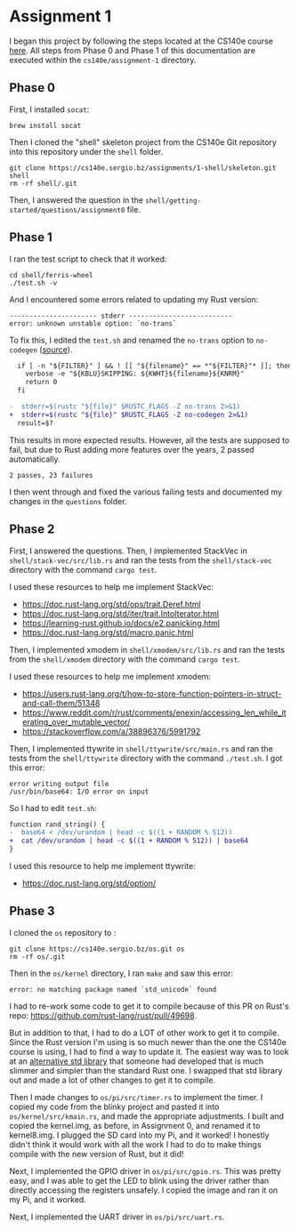# Assignment 1

I began this project by following the steps located at the CS140e course [here](https://cs140e.sergio.bz/assignments/1-shell/). All steps from Phase 0 and Phase 1 of this documentation are executed within the `cs140e/assignment-1` directory.

## Phase 0

First, I installed `socat`:

```
brew install socat
```

Then I cloned the "shell" skeleton project from the CS140e Git repository into this repository under the `shell` folder.

```
git clone https://cs140e.sergio.bz/assignments/1-shell/skeleton.git shell
rm -rf shell/.git
```

Then, I answered the question in the `shell/getting-started/questions/assignment0` file.

## Phase 1

I ran the test script to check that it worked:

```
cd shell/ferris-wheel
./test.sh -v
```

And I encountered some errors related to updating my Rust version:

```
---------------------- stderr --------------------------
error: unknown unstable option: `no-trans`
```

To fix this, I edited the `test.sh` and renamed the `no-trans` option to `no-codegen` ([source](https://github.com/flycheck/flycheck-rust/issues/66#issuecomment-419397291)).

```diff
  if [ -n "${FILTER}" ] && ! [[ "${filename}" == *"${FILTER}"* ]]; then
    verbose -e "${KBLU}SKIPPING: ${KWHT}${filename}${KNRM}"
    return 0
  fi

-  stderr=$(rustc "${file}" $RUSTC_FLAGS -Z no-trans 2>&1)
+  stderr=$(rustc "${file}" $RUSTC_FLAGS -Z no-codegen 2>&1)
  result=$?
```

This results in more expected results. However, all the tests are supposed to fail, but due to Rust adding more features over the years, 2 passed automatically.

```
2 passes, 23 failures
```

I then went through and fixed the various failing tests and documented my changes in the `questions` folder.

## Phase 2

First, I answered the questions.
Then, I implemented StackVec in `shell/stack-vec/src/lib.rs` and ran the tests from the `shell/stack-vec` directory with the command `cargo test`.

I used these resources to help me implement StackVec:
- https://doc.rust-lang.org/std/ops/trait.Deref.html
- https://doc.rust-lang.org/std/iter/trait.IntoIterator.html
- https://learning-rust.github.io/docs/e2.panicking.html
- https://doc.rust-lang.org/std/macro.panic.html

Then, I implemented xmodem in `shell/xmodem/src/lib.rs` and ran the tests from the `shell/xmodem` directory with the command `cargo test`.

I used these resources to help me implement xmodem:
- https://users.rust-lang.org/t/how-to-store-function-pointers-in-struct-and-call-them/51348
- https://www.reddit.com/r/rust/comments/enexin/accessing_len_while_iterating_over_mutable_vector/
- https://stackoverflow.com/a/38896376/5991792

Then, I implemented ttywrite in `shell/ttywrite/src/main.rs` and ran the tests from the `shell/ttywrite` directory with the command `./test.sh`. I got this error:

```
error writing output file
/usr/bin/base64: I/O error on input
```

So I had to edit `test.sh`:

```diff
function rand_string() {
-  base64 < /dev/urandom | head -c $((1 + RANDOM % 512))
+  cat /dev/urandom | head -c $((1 + RANDOM % 512)) | base64
}
```

I used this resource to help me implement ttywrite:
- https://doc.rust-lang.org/std/option/

## Phase 3

I cloned the `os` repository to :

```
git clone https://cs140e.sergio.bz/os.git os
rm -rf os/.git
```

Then in the `os/kernel` directory, I ran `make` and saw this error:

```
error: no matching package named `std_unicode` found
```

I had to re-work some code to get it to compile because of this PR on Rust's repo: https://github.com/rust-lang/rust/pull/49698.

But in addition to that, I had to do a LOT of other work to get it to compile.
Since the Rust version I'm using is so much newer than the one the CS140e course is using, I had to find a way to update it.
The easiest way was to look at an [alternative std library](https://github.com/technocreatives/core2) that someone had developed that is much slimmer and simpler than the standard Rust one.
I swapped that std library out and made a lot of other changes to get it to compile.

Then I made changes to `os/pi/src/timer.rs` to implement the timer.
I copied my code from the blinky project and pasted it into `os/kernel/src/kmain.rs`, and made the appropriate adjustments.
I built and copied the kernel.img, as before, in Assignment 0, and renamed it to kernel8.img.
I plugged the SD card into my Pi, and it worked!
I honestly didn't think it would work with all the work I had to do to make things compile with the new version of Rust, but it did!

Next, I implemented the GPIO driver in `os/pi/src/gpio.rs`.
This was pretty easy, and I was able to get the LED to blink using the driver rather than directly accessing the registers unsafely.
I copied the image and ran it on my Pi, and it worked.

Next, I implemented the UART driver in `os/pi/src/uart.rs`.